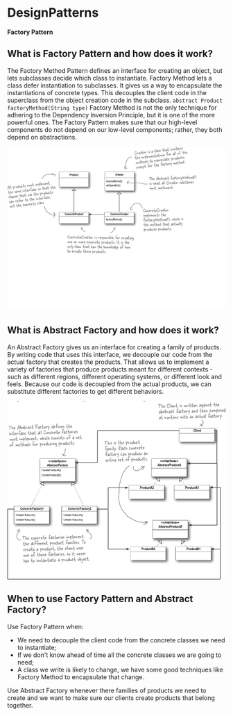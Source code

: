 # DesignPatterns
**Factory Pattern**

## What is Factory Pattern and how does it work?
The Factory Method Pattern defines an interface for creating an object, but lets subclasses decide which class to instantiate. Factory Method lets a class defer instantiation to subclasses. It gives us a way to encapsulate the instantiations of concrete types. This decouples the client code in the superclass from the object creation code in the subclass.
`abstract Product factoryMethod(String type)`
Factory Method is not the only technique for adhering to the Dependency Inversion Principle, but it is one of the more powerful ones. The Factory Pattern makes sure that our high-level components do not depend on our low-level components; rather, they both depend on abstractions.

![Factory Method](factoryPatternDescription.jpg)

## What is Abstract Factory and how does it work?
An Abstract Factory gives us an interface for creating a family of products. By writing code that uses this interface, we decouple our code from the actual factory that creates the products. That allows us to implement a variety of factories that produce products meant for different contexts - such as different regions, different operating systems, or different look and feels. Because our code is decoupled from the actual products, we can substitute different factories to get different behaviors.

![Abstract Factory](abstractFactory.jpg)

## When to use Factory Pattern and Abstract Factory?
Use Factory Pattern when:
- We need to decouple the client code from the concrete classes we need to instantiate;
- If we don't know ahead of time all the concrete classes we are going to need;
- A class we write is likely to change, we have some good techniques like Factory Method to encapsulate that change.

Use Abstract Factory whenever there families of products we need to create and we want to make sure our clients create products that belong together.
